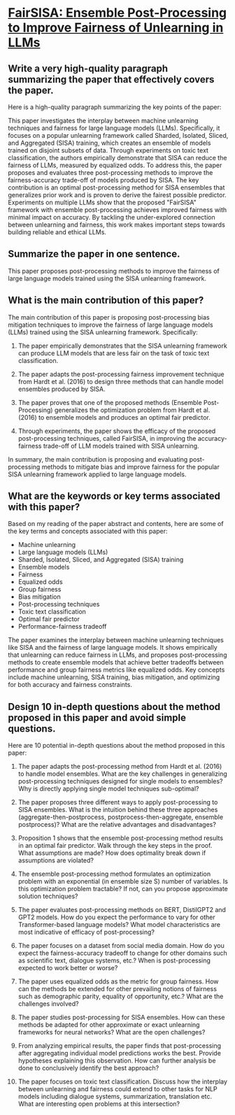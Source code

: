 # [FairSISA: Ensemble Post-Processing to Improve Fairness of Unlearning in   LLMs](https://arxiv.org/abs/2312.07420)

## Write a very high-quality paragraph summarizing the paper that effectively covers the paper.

 Here is a high-quality paragraph summarizing the key points of the paper:

This paper investigates the interplay between machine unlearning techniques and fairness for large language models (LLMs). Specifically, it focuses on a popular unlearning framework called Sharded, Isolated, Sliced, and Aggregated (SISA) training, which creates an ensemble of models trained on disjoint subsets of data. Through experiments on toxic text classification, the authors empirically demonstrate that SISA can reduce the fairness of LLMs, measured by equalized odds. To address this, the paper proposes and evaluates three post-processing methods to improve the fairness-accuracy trade-off of models produced by SISA. The key contribution is an optimal post-processing method for SISA ensembles that generalizes prior work and is proven to derive the fairest possible predictor. Experiments on multiple LLMs show that the proposed "FairSISA" framework with ensemble post-processing achieves improved fairness with minimal impact on accuracy. By tackling the under-explored connection between unlearning and fairness, this work makes important steps towards building reliable and ethical LLMs.


## Summarize the paper in one sentence.

 This paper proposes post-processing methods to improve the fairness of large language models trained using the SISA unlearning framework.


## What is the main contribution of this paper?

 The main contribution of this paper is proposing post-processing bias mitigation techniques to improve the fairness of large language models (LLMs) trained using the SISA unlearning framework. Specifically:

1) The paper empirically demonstrates that the SISA unlearning framework can produce LLM models that are less fair on the task of toxic text classification. 

2) The paper adapts the post-processing fairness improvement technique from Hardt et al. (2016) to design three methods that can handle model ensembles produced by SISA. 

3) The paper proves that one of the proposed methods (Ensemble Post-Processing) generalizes the optimization problem from Hardt et al. (2016) to ensemble models and produces an optimal fair predictor.

4) Through experiments, the paper shows the efficacy of the proposed post-processing techniques, called FairSISA, in improving the accuracy-fairness trade-off of LLM models trained with SISA unlearning.

In summary, the main contribution is proposing and evaluating post-processing methods to mitigate bias and improve fairness for the popular SISA unlearning framework applied to large language models.


## What are the keywords or key terms associated with this paper?

 Based on my reading of the paper abstract and contents, here are some of the key terms and concepts associated with this paper:

- Machine unlearning
- Large language models (LLMs)
- Sharded, Isolated, Sliced, and Aggregated (SISA) training
- Ensemble models
- Fairness
- Equalized odds
- Group fairness
- Bias mitigation
- Post-processing techniques
- Toxic text classification
- Optimal fair predictor
- Performance-fairness tradeoff

The paper examines the interplay between machine unlearning techniques like SISA and the fairness of large language models. It shows empirically that unlearning can reduce fairness in LLMs, and proposes post-processing methods to create ensemble models that achieve better tradeoffs between performance and group fairness metrics like equalized odds. Key concepts include machine unlearning, SISA training, bias mitigation, and optimizing for both accuracy and fairness constraints.


## Design 10 in-depth questions about the method proposed in this paper and avoid simple questions.

 Here are 10 potential in-depth questions about the method proposed in this paper:

1. The paper adapts the post-processing method from Hardt et al. (2016) to handle model ensembles. What are the key challenges in generalizing post-processing techniques designed for single models to ensembles? Why is directly applying single model techniques sub-optimal?

2. The paper proposes three different ways to apply post-processing to SISA ensembles. What is the intuition behind these three approaches (aggregate-then-postprocess, postprocess-then-aggregate, ensemble postprocess)? What are the relative advantages and disadvantages?

3. Proposition 1 shows that the ensemble post-processing method results in an optimal fair predictor. Walk through the key steps in the proof. What assumptions are made? How does optimality break down if assumptions are violated?  

4. The ensemble post-processing method formulates an optimization problem with an exponential (in ensemble size S) number of variables. Is this optimization problem tractable? If not, can you propose approximate solution techniques?

5. The paper evaluates post-processing methods on BERT, DistilGPT2 and GPT2 models. How do you expect the performance to vary for other Transformer-based language models? What model characteristics are most indicative of efficacy of post-processing?

6. The paper focuses on a dataset from social media domain. How do you expect the fairness-accuracy tradeoff to change for other domains such as scientific text, dialogue systems, etc.? When is post-processing expected to work better or worse?

7. The paper uses equalized odds as the metric for group fairness. How can the methods be extended for other prevailing notions of fairness such as demographic parity, equality of opportunity, etc.? What are the challenges involved?

8. The paper studies post-processing for SISA ensembles. How can these methods be adapted for other approximate or exact unlearning frameworks for neural networks? What are the open challenges? 

9. From analyzing empirical results, the paper finds that post-processing after aggregating individual model predictions works the best. Provide hypotheses explaining this observation. How can further analysis be done to conclusively identify the best approach?

10. The paper focuses on toxic text classification. Discuss how the interplay between unlearning and fairness could extend to other tasks for NLP models including dialogue systems, summarization, translation etc. What are interesting open problems at this intersection?
